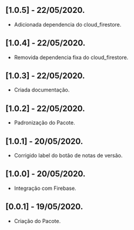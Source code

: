 ## [1.0.5] - 22/05/2020.

* Adicionada dependencia do cloud_firestore.

## [1.0.4] - 22/05/2020.

* Removida dependencia fixa do cloud_firestore.

## [1.0.3] - 22/05/2020.

* Criada documentação.

## [1.0.2] - 22/05/2020.

* Padronização do Pacote.

## [1.0.1] - 20/05/2020.

* Corrigido label do botão de notas de versão.

## [1.0.0] - 20/05/2020.

* Integração com Firebase.

## [0.0.1] - 19/05/2020.

* Criação do Pacote.

